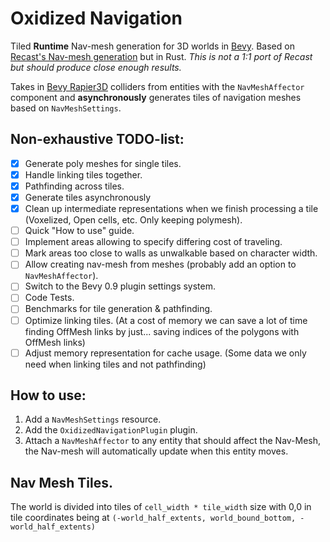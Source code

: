 # Oxidized Navigation

Tiled **Runtime** Nav-mesh generation for 3D worlds in [Bevy](https://bevyengine.org/). Based on [Recast's Nav-mesh generation](https://github.com/recastnavigation/recastnavigation/) but in Rust. *This is not a 1:1 port of Recast but should produce close enough results.*

Takes in [Bevy Rapier3D](https://crates.io/crates/bevy_rapier3d) colliders from entities with the ``NavMeshAffector`` component and **asynchronously** generates tiles of navigation meshes based on ``NavMeshSettings``.
## Non-exhaustive TODO-list:

- [X] Generate poly meshes for single tiles.
- [X] Handle linking tiles together.
- [X] Pathfinding across tiles.
- [X] Generate tiles asynchronously
- [X] Clean up intermediate representations when we finish processing a tile (Voxelized, Open cells, etc. Only keeping polymesh).
- [ ] Quick "How to use" guide.
- [ ] Implement areas allowing to specify differing cost of traveling.
- [ ] Mark areas too close to walls as unwalkable based on character width.
- [ ] Allow creating nav-mesh from meshes (probably add an option to ``NavMeshAffector``).
- [ ] Switch to the Bevy 0.9 plugin settings system.
- [ ] Code Tests.
- [ ] Benchmarks for tile generation & pathfinding. 
- [ ] Optimize linking tiles. (At a cost of memory we can save a lot of time finding OffMesh links by just... saving indices of the polygons with OffMesh links)
- [ ] Adjust memory representation for cache usage. (Some data we only need when linking tiles and not pathfinding)

## How to use:

1. Add a ``NavMeshSettings`` resource.
2. Add the ``OxidizedNavigationPlugin`` plugin.
3. Attach a ``NavMeshAffector`` to any entity that should affect the Nav-Mesh, the Nav-mesh will automatically update when this entity moves.

## Nav Mesh Tiles.

The world is divided into tiles of ``cell_width * tile_width`` size with 0,0 in tile coordinates being at ``(-world_half_extents, world_bound_bottom, -world_half_extents)``
